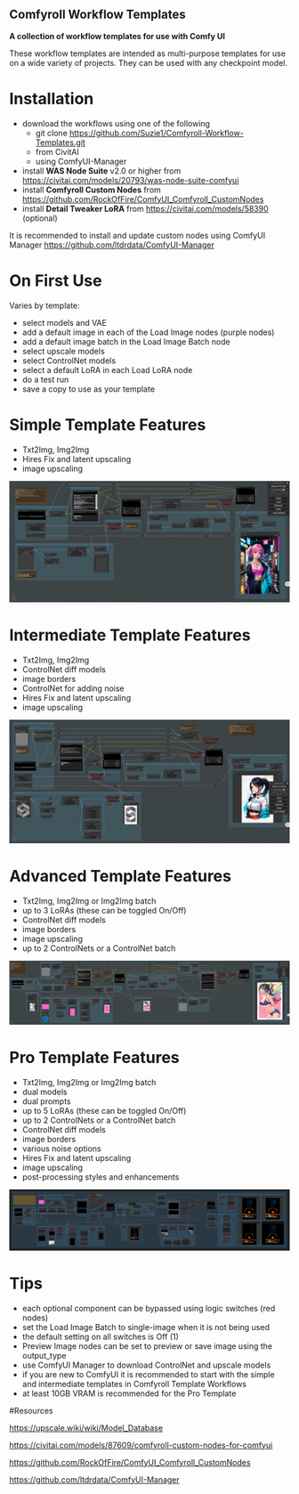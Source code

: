 ## Comfyroll Workflow Templates
__A collection of workflow templates for use with Comfy UI__

These workflow templates are intended as multi-purpose templates for use on a wide variety of projects.
They can be used with any checkpoint model.

# Installation
* download the workflows using one of the following
  *  git clone https://github.com/Suzie1/Comfyroll-Workflow-Templates.git
  *  from CivitAI
  *  using ComfyUI-Manager
* install __WAS Node Suite__ v2.0 or higher from https://civitai.com/models/20793/was-node-suite-comfyui
* install __Comfyroll Custom Nodes__ from https://github.com/RockOfFire/ComfyUI_Comfyroll_CustomNodes
* install __Detail Tweaker LoRA__ from https://civitai.com/models/58390 (optional)

It is recommended to install and update custom nodes using ComfyUI Manager
https://github.com/ltdrdata/ComfyUI-Manager

# On First Use 
Varies by template:
* select models and VAE
* add a default image in each of the Load Image nodes (purple nodes)
* add a default image batch in the Load Image Batch node
* select upscale models
* select ControlNet models
* select a default LoRA in each Load LoRA node
* do a test run
* save a copy to use as your template

# Simple Template Features
* Txt2Img, Img2Img
* Hires Fix and latent upscaling
* image upscaling

![Simple Template](https://github.com/Suzie1/Comfyroll-Workflow-Templates/blob/main/workflow_images/Comfyroll_Simple_Template.jpg)

# Intermediate Template Features
* Txt2Img, Img2Img
* ControlNet diff models
* image borders
* ControlNet for adding noise
* Hires Fix and latent upscaling
* image upscaling

![Intermediate Template](https://github.com/Suzie1/Comfyroll-Workflow-Templates/blob/main/workflow_images/Comfyroll_Intermediate_Template.jpg)

# Advanced Template Features
* Txt2Img, Img2Img or Img2Img batch
* up to 3 LoRAs (these can be toggled On/Off)
* ControlNet diff models
* image borders
* image upscaling
* up to 2 ControlNets or a ControlNet batch

![Advanced Template](https://github.com/Suzie1/Comfyroll-Workflow-Templates/blob/main/workflow_images/Comfyroll_Advanced_Template.jpg)

# Pro Template Features
* Txt2Img, Img2Img or Img2Img batch
* dual models
* dual prompts
* up to 5 LoRAs (these can be toggled On/Off)
* up to 2 ControlNets or a ControlNet batch
* ControlNet diff models
* image borders
* various noise options
* Hires Fix and latent upscaling
* image upscaling
* post-processing styles and enhancements

![Pro Template](https://github.com/Suzie1/Comfyroll-Workflow-Templates/blob/main/workflow_images/Comfyroll_Pro_Template.jpg)

# Tips
* each optional component can be bypassed using logic switches (red nodes)
* set the Load Image Batch to single-image when it is not being used
* the default setting on all switches is Off (1)
* Preview Image nodes can be set to preview or save image using the output_type
* use ComfyUI Manager to download ControlNet and upscale models
* if you are new to ComfyUI it is recommended to start with the simple and intermediate templates in Comfyroll Template Workflows
* at least 10GB VRAM is recommended for the Pro Template

#Resources

https://upscale.wiki/wiki/Model_Database

https://civitai.com/models/87609/comfyroll-custom-nodes-for-comfyui

https://github.com/RockOfFire/ComfyUI_Comfyroll_CustomNodes

https://github.com/ltdrdata/ComfyUI-Manager

